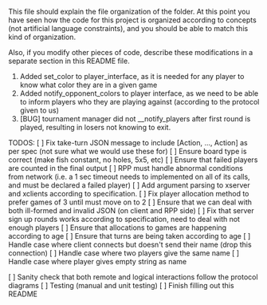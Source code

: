 This file should explain the file organization of the folder. At this point you have seen how the code for this project is organized according to concepts (not artificial language constraints), and you should be able to match this kind of organization.

Also, if you modify other pieces of code, describe these modifications in a separate section in this README file.

1. Added set_color to player_interface, as it is needed for any player to know what color they are in a given game
2. Added notify_opponent_colors to player interface, as we need to be able to inform players who they are playing against
(according to the protocol given to us)
3. [BUG] tournament manager did not __notify_players after first round is played, resulting in losers not knowing to exit.

TODOS:
[ ] Fix take-turn JSON message to include [Action, ..., Action] as per spec (not sure what we would use these for)
[ ] Ensure board type is correct (make fish constant, no holes, 5x5, etc)
[ ] Ensure that failed players are counted in the final output
[ ] RPP must handle abnormal conditions from network (i.e. a 1 sec timeout needs to implemented on all of its calls, and
    must be declared a failed player)
[ ] Add argument parsing to xserver and xclients according to specification.
[ ] Fix player allocation method to prefer games of 3 until must move on to 2
[ ] Ensure that we can deal with both ill-formed and invalid JSON (on client and RPP side)
[ ] Fix that server sign up rounds works according to specification, need to deal with not enough players
[ ] Ensure that allocations to games are happening according to age
[ ] Ensure that turns are being taken according to age
[ ] Handle case where client connects but doesn't send their name (drop this connection)
[ ] Handle case where two players give the same name
[ ] Handle case where player gives empty string as name

[ ] Sanity check that both remote and logical interactions follow the protocol diagrams
[ ] Testing (manual and unit testing)
[ ] Finish filling out this README